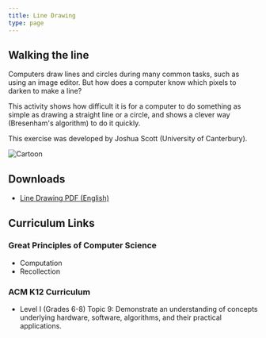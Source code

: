 ```yaml
---
title: Line Drawing
type: page
---
```

## Walking the line

Computers draw lines and circles during many common tasks, such as using an image editor. But how does a computer know which pixels to darken to make a line?

This activity shows how difficult it is for a computer to do something as simple as drawing a straight line or a circle, and shows a clever way (Bresenham's algorithm) to do it quickly.

This exercise was developed by Joshua Scott (University of Canterbury).

![Cartoon](/images/activities/community-activities/line-drawing/pixels.png)

## Downloads

- [Line Drawing PDF (English)](/documents/activities/community-activities/line-drawing/line-drawing.pdf)

## Curriculum Links

### Great Principles of Computer Science

- Computation
- Recollection

### ACM K12 Curriculum

- Level I (Grades 6-8) Topic 9: Demonstrate an understanding of concepts underlying hardware, software, algorithms, and their practical applications.
